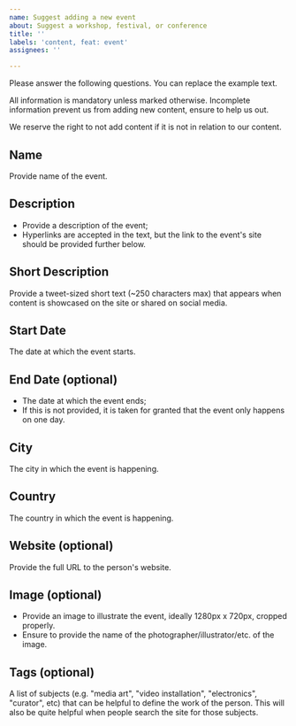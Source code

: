 ```yaml
---
name: Suggest adding a new event
about: Suggest a workshop, festival, or conference
title: ''
labels: 'content, feat: event'
assignees: ''

---
```


Please answer the following questions. You can replace the example text.

All information is mandatory unless marked otherwise. Incomplete information prevent us from adding new content, ensure to help us out.

We reserve the right to not add content if it is not in relation to our content.


## Name
Provide name of the event.

## Description
- Provide a description of the event;
- Hyperlinks are accepted in the text, but the link to the event's site should be provided further below.

## Short Description
Provide a tweet-sized short text (~250 characters max) that appears when content is showcased on the site or shared on social media.

## Start Date
The date at which the event starts.

## End Date (optional)
- The date at which the event ends;
- If this is not provided, it is taken for granted that the event only happens on one day.

## City
The city in which the event is happening.

## Country
The country in which the event is happening.

## Website (optional)
Provide the full URL to the person's website.

## Image (optional)
- Provide an image to illustrate the event, ideally 1280px x 720px, cropped properly.
- Ensure to provide the name of the photographer/illustrator/etc. of the image.

## Tags (optional)
A list of subjects (e.g. "media art", "video installation", "electronics", "curator", etc) that can be helpful to define the work of the person. This will also be quite helpful when people search the site for those subjects.
